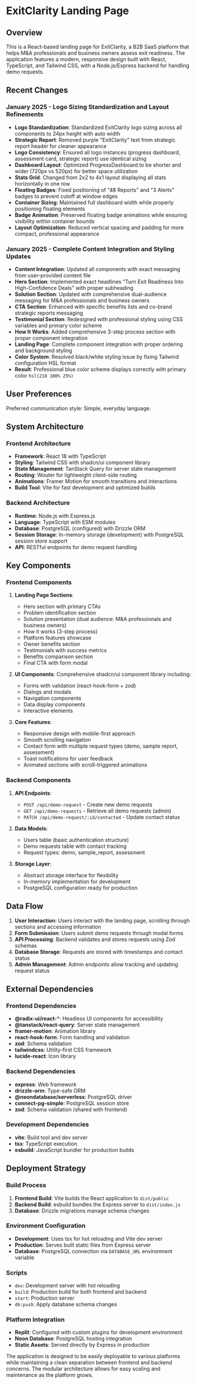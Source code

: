 # ExitClarity Landing Page

## Overview

This is a React-based landing page for ExitClarity, a B2B SaaS platform that helps M&A professionals and business owners assess exit readiness. The application features a modern, responsive design built with React, TypeScript, and Tailwind CSS, with a Node.js/Express backend for handling demo requests.

## Recent Changes

### January 2025 - Logo Sizing Standardization and Layout Refinements
- **Logo Standardization**: Standardized ExitClarity logo sizing across all components to 24px height with auto width
- **Strategic Report**: Removed purple "ExitClarity" text from strategic report header for cleaner appearance
- **Logo Consistency**: Ensured all logo instances (progress dashboard, assessment card, strategic report) use identical sizing
- **Dashboard Layout**: Optimized ProgressDashboard to be shorter and wider (720px vs 520px) for better space utilization
- **Stats Grid**: Changed from 2x2 to 4x1 layout displaying all stats horizontally in one row
- **Floating Badges**: Fixed positioning of "48 Reports" and "3 Alerts" badges to prevent cutoff at window edges
- **Container Sizing**: Maintained full dashboard width while properly positioning floating elements
- **Badge Animation**: Preserved floating badge animations while ensuring visibility within container bounds
- **Layout Optimization**: Reduced vertical spacing and padding for more compact, professional appearance

### January 2025 - Complete Content Integration and Styling Updates
- **Content Integration**: Updated all components with exact messaging from user-provided content file
- **Hero Section**: Implemented exact headlines "Turn Exit Readiness Into High-Confidence Deals" with proper subheading
- **Solution Section**: Updated with comprehensive dual-audience messaging for M&A professionals and business owners
- **CTA Section**: Enhanced with specific benefits lists and co-brand strategic reports messaging
- **Testimonial Section**: Redesigned with professional styling using CSS variables and primary color scheme
- **How It Works**: Added comprehensive 3-step process section with proper component integration
- **Landing Page**: Complete component integration with proper ordering and background styling
- **Color System**: Resolved black/white styling issue by fixing Tailwind configuration HSL format
- **Result**: Professional blue color scheme displays correctly with primary color `hsl(218 100% 25%)`

## User Preferences

Preferred communication style: Simple, everyday language.

## System Architecture

### Frontend Architecture
- **Framework**: React 18 with TypeScript
- **Styling**: Tailwind CSS with shadcn/ui component library
- **State Management**: TanStack Query for server state management
- **Routing**: Wouter for lightweight client-side routing
- **Animations**: Framer Motion for smooth transitions and interactions
- **Build Tool**: Vite for fast development and optimized builds

### Backend Architecture
- **Runtime**: Node.js with Express.js
- **Language**: TypeScript with ESM modules
- **Database**: PostgreSQL (configured) with Drizzle ORM
- **Session Storage**: In-memory storage (development) with PostgreSQL session store support
- **API**: RESTful endpoints for demo request handling

## Key Components

### Frontend Components
1. **Landing Page Sections**:
   - Hero section with primary CTAs
   - Problem identification section
   - Solution presentation (dual audience: M&A professionals and business owners)
   - How it works (3-step process)
   - Platform features showcase
   - Owner benefits section
   - Testimonials with success metrics
   - Benefits comparison section
   - Final CTA with form modal

2. **UI Components**: Comprehensive shadcn/ui component library including:
   - Forms with validation (react-hook-form + zod)
   - Dialogs and modals
   - Navigation components
   - Data display components
   - Interactive elements

3. **Core Features**:
   - Responsive design with mobile-first approach
   - Smooth scrolling navigation
   - Contact form with multiple request types (demo, sample report, assessment)
   - Toast notifications for user feedback
   - Animated sections with scroll-triggered animations

### Backend Components
1. **API Endpoints**:
   - `POST /api/demo-request` - Create new demo requests
   - `GET /api/demo-requests` - Retrieve all demo requests (admin)
   - `PATCH /api/demo-request/:id/contacted` - Update contact status

2. **Data Models**:
   - Users table (basic authentication structure)
   - Demo requests table with contact tracking
   - Request types: demo, sample_report, assessment

3. **Storage Layer**:
   - Abstract storage interface for flexibility
   - In-memory implementation for development
   - PostgreSQL configuration ready for production

## Data Flow

1. **User Interaction**: Users interact with the landing page, scrolling through sections and accessing information
2. **Form Submission**: Users submit demo requests through modal forms
3. **API Processing**: Backend validates and stores requests using Zod schemas
4. **Database Storage**: Requests are stored with timestamps and contact status
5. **Admin Management**: Admin endpoints allow tracking and updating request status

## External Dependencies

### Frontend Dependencies
- **@radix-ui/react-***: Headless UI components for accessibility
- **@tanstack/react-query**: Server state management
- **framer-motion**: Animation library
- **react-hook-form**: Form handling and validation
- **zod**: Schema validation
- **tailwindcss**: Utility-first CSS framework
- **lucide-react**: Icon library

### Backend Dependencies
- **express**: Web framework
- **drizzle-orm**: Type-safe ORM
- **@neondatabase/serverless**: PostgreSQL driver
- **connect-pg-simple**: PostgreSQL session store
- **zod**: Schema validation (shared with frontend)

### Development Dependencies
- **vite**: Build tool and dev server
- **tsx**: TypeScript execution
- **esbuild**: JavaScript bundler for production builds

## Deployment Strategy

### Build Process
1. **Frontend Build**: Vite builds the React application to `dist/public`
2. **Backend Build**: esbuild bundles the Express server to `dist/index.js`
3. **Database**: Drizzle migrations manage schema changes

### Environment Configuration
- **Development**: Uses tsx for hot reloading and Vite dev server
- **Production**: Serves built static files from Express server
- **Database**: PostgreSQL connection via `DATABASE_URL` environment variable

### Scripts
- `dev`: Development server with hot reloading
- `build`: Production build for both frontend and backend
- `start`: Production server
- `db:push`: Apply database schema changes

### Platform Integration
- **Replit**: Configured with custom plugins for development environment
- **Neon Database**: PostgreSQL hosting integration
- **Static Assets**: Served directly by Express in production

The application is designed to be easily deployable to various platforms while maintaining a clean separation between frontend and backend concerns. The modular architecture allows for easy scaling and maintenance as the platform grows.